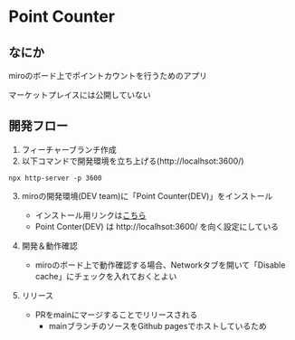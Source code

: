 # Point Counter

## なにか

miroのボード上でポイントカウントを行うためのアプリ

マーケットプレイスには公開していない

## 開発フロー

1. フィーチャーブランチ作成
2. 以下コマンドで開発環境を立ち上げる(http://localhsot:3600/)
```
npx http-server -p 3600
```
3. miroの開発環境(DEV team)に「Point Counter(DEV)」をインストール
   - インストール用リンクは[こちら](https://miro.com/app-install/?response_type=code&client_id=3458764590953329039&redirect_uri=%2Fapp-install%2Fconfirm%2F)
   - Point Conter(DEV) は http://localhsot:3600/ を向く設定にしている

4. 開発＆動作確認
   - miroのボード上で動作確認する場合、Networkタブを開いて「Disable cache」にチェックを入れておくとよい

5. リリース
   - PRをmainにマージすることでリリースされる
     - mainブランチのソースをGithub pagesでホストしているため
